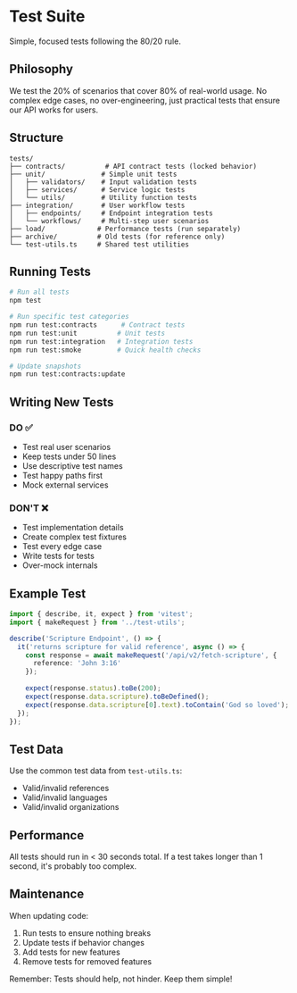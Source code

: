 # Test Suite

Simple, focused tests following the 80/20 rule.

## Philosophy

We test the 20% of scenarios that cover 80% of real-world usage. No complex edge cases, no over-engineering, just practical tests that ensure our API works for users.

## Structure

```
tests/
├── contracts/          # API contract tests (locked behavior)
├── unit/              # Simple unit tests
│   ├── validators/    # Input validation tests  
│   ├── services/      # Service logic tests
│   └── utils/         # Utility function tests
├── integration/       # User workflow tests
│   ├── endpoints/     # Endpoint integration tests
│   └── workflows/     # Multi-step user scenarios
├── load/             # Performance tests (run separately)
├── archive/          # Old tests (for reference only)
└── test-utils.ts     # Shared test utilities
```

## Running Tests

```bash
# Run all tests
npm test

# Run specific test categories
npm run test:contracts      # Contract tests
npm run test:unit          # Unit tests  
npm run test:integration   # Integration tests
npm run test:smoke         # Quick health checks

# Update snapshots
npm run test:contracts:update
```

## Writing New Tests

### DO ✅
- Test real user scenarios
- Keep tests under 50 lines
- Use descriptive test names
- Test happy paths first
- Mock external services

### DON'T ❌
- Test implementation details
- Create complex test fixtures
- Test every edge case
- Write tests for tests
- Over-mock internals

## Example Test

```typescript
import { describe, it, expect } from 'vitest';
import { makeRequest } from '../test-utils';

describe('Scripture Endpoint', () => {
  it('returns scripture for valid reference', async () => {
    const response = await makeRequest('/api/v2/fetch-scripture', {
      reference: 'John 3:16'
    });
    
    expect(response.status).toBe(200);
    expect(response.data.scripture).toBeDefined();
    expect(response.data.scripture[0].text).toContain('God so loved');
  });
});
```

## Test Data

Use the common test data from `test-utils.ts`:
- Valid/invalid references
- Valid/invalid languages
- Valid/invalid organizations

## Performance

All tests should run in < 30 seconds total. If a test takes longer than 1 second, it's probably too complex.

## Maintenance

When updating code:
1. Run tests to ensure nothing breaks
2. Update tests if behavior changes
3. Add tests for new features
4. Remove tests for removed features

Remember: Tests should help, not hinder. Keep them simple!